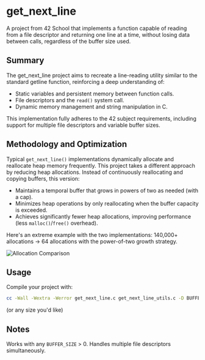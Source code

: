# get_next_line

A project from 42 School that implements a function capable of reading from a file descriptor and returning one line at a time, without losing data between calls, regardless of the buffer size used.


## Summary

The get_next_line project aims to recreate a line-reading utility similar to the standard getline function, reinforcing a deep understanding of:

- Static variables and persistent memory between function calls.
- File descriptors and the `read()` system call.
- Dynamic memory management and string manipulation in C.



This implementation fully adheres to the 42 subject requirements, including support for multiple file descriptors and variable buffer sizes.

## Methodology and Optimization

Typical `get_next_line()` implementations dynamically allocate and reallocate heap memory frequently.
This project takes a different approach by reducing heap allocations. Instead of continuously reallocating and copying buffers, this version:

- Maintains a temporal buffer that grows in powers of two as needed (with a cap).
- Minimizes heap operations by only reallocating when the buffer capacity is exceeded.
- Achieves significantly fewer heap allocations, improving performance (less `malloc()`/`free()` overhead).

Here's an extreme example with the two implementations: 140,000+ allocations → 64 allocations with the power-of-two growth strategy.

![Allocation Comparison](https://i.imgur.com/A70rJ8V.png)

## Usage

Compile your project with:

```bash
cc -Wall -Wextra -Werror get_next_line.c get_next_line_utils.c -D BUFFER_SIZE=42
```
(or any size you'd like)

## Notes

Works with any `BUFFER_SIZE` > 0.
Handles multiple file descriptors simultaneously.